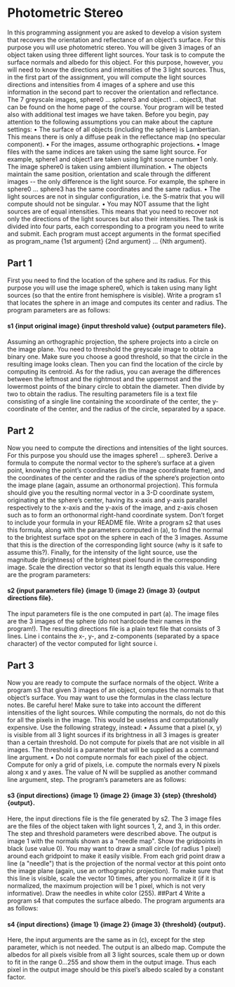 # Photometric Stereo

In this programming assignment you are asked to develop a vision system that recovers the orientation and reflectance of an object’s surface. For this purpose you will use photometric stereo. You will be given 3 images of an object taken using three different light sources. Your task is to compute the surface normals and albedo for this object. For this purpose, however, you will need to know the directions and intensities of the 3 light sources. Thus, in the first part of the assignment, you will compute the light sources directions and intensities from 4 images of a sphere and use this information in the second part to recover the orientation and reflectance.
The 7 greyscale images, sphere0 ... sphere3 and object1 ... object3, that can be found on the home page of the course. Your program will be tested also with additional test images we have taken.
Before you begin, pay attention to the following assumptions you can make about the capture settings:
• The surface of all objects (including the sphere) is Lambertian. This means there is only a diffuse peak in the reflectance map (no specular component).
• For the images, assume orthographic projections.
• Image files with the same indices are taken using the same light source. For example, sphere1 and object1 are taken using light source number 1 only. The image sphere0 is taken using ambient illumination.
• The objects maintain the same position, orientation and scale through the different images -- the only difference is the light source. For example, the sphere in sphere0 ... sphere3
has the same coordinates and the same radius.
• The light sources are not in singular configuration, i.e. the S-matrix that you will compute should not be singular.
• You may NOT assume that the light sources are of equal intensities. This means that you need to recover not only the directions of the light sources but also their intensities.
The task is divided into four parts, each corresponding to a program you need to write and submit.
Each program must accept arguments in the format specified as program_name {1st argument} {2nd argument} ... {Nth argument}.
## Part 1
First you need to find the location of the sphere and its radius. For this purpose you will use the image sphere0, which is taken using many light sources (so that the entire front hemisphere is visible).
Write a program s1 that locates the sphere in an image and computes its center and radius. The program parameters are as follows:
#### s1 {input original image} {input threshold value} {output parameters file}.
Assuming an orthographic projection, the sphere projects into a circle on the image plane. You need to threshold the greyscale image to obtain a binary one. Make sure you choose a good threshold, so that the circle in the resulting image looks clean. Then you can find the location of the circle by computing its centroid. As for the radius, you can average the differences between the leftmost and the rightmost and the uppermost and the lowermost points of the binary circle to obtain the diameter. Then divide by two to obtain the radius.
The resulting parameters file is a text file consisting of a single line containing the xcoordinate of the center, the y-coordinate of the center, and the radius of the circle, separated by a space.
## Part 2
Now you need to compute the directions and intensities of the light sources. For this purpose you should use the images sphere1 ... sphere3.
Derive a formula to compute the normal vector to the sphere’s surface at a given point, knowing the point’s coordinates (in the image coordinate frame), and the coordinates of the center and the radius of the sphere’s projection onto the image plane (again, assume an orthonormal projection). This formula should give you the resulting normal vector in a 3-D coordinate system, originating at the sphere’s center, having its x-axis and y-axis parallel respectively to the x-axis and the y-axis of the image, and z-axis chosen such as to form an orthonormal right-hand coordinate system. Don’t forget to include your formula in your README file.
Write a program s2 that uses this formula, along with the parameters computed in (a), to find the normal to the brightest surface spot on the sphere in each of the 3 images. Assume that this is the direction of the corresponding light source (why is it safe to assume this?). Finally, for the intensity of the light source, use the magnitude (brightness) of the brightest pixel found in the corresponding image. Scale the direction vector so that its length equals this value.
Here are the program parameters:
#### s2 {input parameters file} {image 1} {image 2} {image 3} {output directions file}.
The input parameters file is the one computed in part (a). The image files are the 3 images of the sphere (do not hardcode their names in the program!). The resulting directions file is a plain text file that consists of 3 lines. Line i contains the x-, y-, and z-components (separated by a space character) of the vector computed for light source i.

## Part 3
Now you are ready to compute the surface normals of the object.
Write a program s3 that given 3 images of an object, computes the normals to that object’s surface. You may want to use the formulas in the class lecture notes. Be careful here! Make sure to take into account the different intensities of the light sources.
While computing the normals, do not do this for all the pixels in the image. This would be useless and computationally expensive. Use the following strategy, instead:
• Assume that a pixel (x, y) is visible from all 3 light sources if its brightness in all 3 images is greater than a certain threshold. Do not compute for pixels that are not visible in all images. The threshold is a parameter that will be supplied as a command line argument.
• Do not compute normals for each pixel of the object. Compute for only a grid of pixels, i.e. compute the normals every N pixels along x and y axes. The value of N will be supplied as another command line argument, step.
The program’s parameters are as follows:
#### s3 {input directions} {image 1} {image 2} {image 3} {step} {threshold} {output}.
Here, the input directions file is the file generated by s2. The 3 image files are the files of
the object taken with light sources 1, 2, and 3, in this order. The step and threshold parameters were described above.
The output is image 1 with the normals shown as a "needle map". Show the gridpoints in black (use value 0). You may want to draw a small circle (of radius 1 pixel) around each gridpoint to make it easily visible.
From each grid point draw a line (a "needle") that is the projection of the normal vector at this point onto the image plane (again, use an orthographic projection). To make sure that this line is visible, scale the vector 10 times, after you normalize it (if it is normalized, the maximum projection will be 1 pixel, which is not very informative). Draw the needles in white color (255).
##Part 4 
Write a program s4 that computes the surface albedo. The program arguments ara as follows:
#### s4 {input directions} {image 1} {image 2} {image 3} {threshold} {output}.
Here, the input arguments are the same as in (c), except for the step parameter, which is
not needed. The output is an albedo map. Compute the albedos for all pixels visible from all 3 light sources, scale them up or down to fit in the range 0...255 and show them in the output image. Thus each pixel in the output image should be this pixel’s albedo scaled by a
constant factor.

